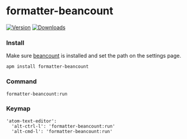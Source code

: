 # formatter-beancount

[![Version](https://img.shields.io/apm/v/formatter-beancount.svg)](https://atom.io/packages/formatter-beancount)
[![Downloads](https://img.shields.io/apm/dm/formatter-beancount.svg)](https://atom.io/packages/formatter-beancount)

### Install

Make sure [beancount](https://pypi.python.org/pypi/beancount) is installed and set the path on the settings page.

```
apm install formatter-beancount
```

### Command

`formatter-beancount:run`

### Keymap

```
'atom-text-editor':
  'alt-ctrl-l': 'formatter-beancount:run'
  'alt-cmd-l': 'formatter-beancount:run'
```
